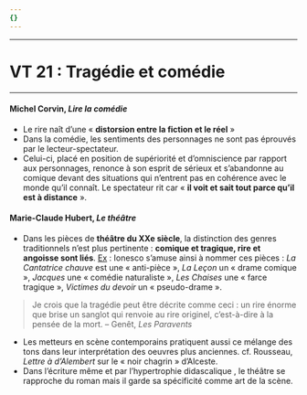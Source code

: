 ```yaml
---
{}
---
```

***
# VT 21 : Tragédie et comédie
***
#### Michel Corvin, *Lire la comédie* 

- Le rire naît d’une « **distorsion entre la fiction et le réel** »
- Dans la comédie, les sentiments des personnages ne sont pas éprouvés par le lecteur-spectateur.
- Celui-ci, placé en position de supériorité et d’omniscience par rapport aux personnages, renonce à son esprit de sérieux et s’abandonne au comique devant des situations qui n’entrent pas en cohérence avec le monde qu’il connaît. Le spectateur rit car « **il voit et sait tout parce qu’il est à distance** ». 

#### Marie-Claude Hubert, *Le théâtre*

- Dans les pièces de **théâtre du XXe siècle**, la distinction des genres traditionnels n’est plus pertinente : **comique et tragique, rire et angoisse sont liés**. <u>Ex</u> : Ionesco s’amuse ainsi à nommer ces pièces  : *La Cantatrice chauve* est une « anti-pièce », *La Leçon* un « drame comique », *Jacques* une « comédie naturaliste », *Les Chaises* une « farce tragique », *Victimes du devoir* un « pseudo-drame ».

> Je crois que la tragédie peut être décrite comme ceci : un rire énorme que brise un sanglot qui renvoie au rire originel, c’est-à-dire à la pensée de la mort. – Genêt, *Les Paravents* 

- Les metteurs en scène contemporains pratiquent aussi ce mélange des tons dans leur interprétation des oeuvres plus anciennes. cf. Rousseau, *Lettre à d’Alembert* sur le « noir chagrin » d’Alceste. 
- Dans l’écriture même et par l’hypertrophie didascalique , le théâtre se rapproche du roman mais il garde sa spécificité comme art de la scène.

